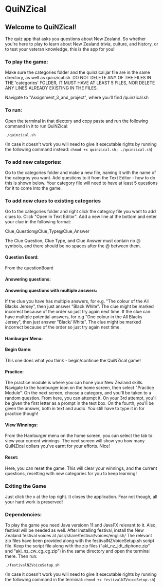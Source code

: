 # QuiNZical


## Welcome to QuiNZical!

The quiz app that asks you questions about New Zealand.
So whether you're here to play to learn about New Zealand trivia, culture, and history, or to test your veteran knowledge, this is the app for you!


### To play the game:

Make sure the categories folder and the quinzical.jar file are in the same directory, as well as quinzical.sh.
DO NOT DELETE ANY OF THE FILES IN THE 'categories' FOLDER, IT MUST HAVE AT LEAST 5 FILES, NOR DELETE ANY LINES ALREADY EXISTING IN THE FILES.

Navigate to "Assignment_3_and_project", where you'll find /quinzical.sh

### To run:
Open the terminal in that diectory and copy paste and run the following command in it to run QuiNZical:


`./quinzical.sh`


(In case it doesn't work you will need to give it executable rights by running the following command instead: `chmod +x quinzical.sh; ./quinzical.sh`)

### To add new categories:

Go to the categories folder and make a new file, naming it with the name of the categroy you want.
Add questions to it from the Text Editor - how to do this is shown below.
Your category file will need to have at least 5 questions for it to come into the game.


### To add new clues to existing categories

Go to the categories folder and right click the categroy file you want to add clues to.
Click "Open in Text Editor".
Add a new line at the bottom and enter your clue in the following format:

Clue_Question@Clue_Type@Clue_Answer

The Clue Question, Clue Type, and Clue Answer must contain no @ symbols, and there should be no spaces after the @ between them.


#### Question Board:
From the questionBoard

#### Answering questions:



#### Answering questions with multiple answers:

If the clue you have has multiple answers, for e.g. "The colour of the All Blacks Jersey", then just answer "Black White".
The clue might be marked incorrect because of the order so just try again next time.
If the clue can have multiple potential answers, for e.g "One colour in the All Blacks Jersey", then just answer "Black/ White".
The clue might be marked incorrect because of the order so just try again next time.

#### Hamburger Menu:

#### Begin Game:

This one does what you think - begin/continue the QuiNZical game!

#### Practice:

The practice module is where you can hone your New Zealand skills. Navigate to the hamburger icon on the home screen, then select "Practice Module". On the next screen, choose a category, and you'll be taken to a random question. From here, you can attempt it. On your 3rd attempt, you'll be given the first letter as a prompt in the text box. On the fourth, you'll be given the answer, both in text and audio. You still have to type it in for practice though!

#### View Winnings:

From the Hamburger menu on the home screen, you can select the tab to view your current winnings. The next screen will show you how many QuiNZical dollars you've earnt for your efforts. Nice!

#### Reset:

Here, you can reset the game. This will clear your winnings, and the current questions, resetting with new categories for you to keep learning!


### Exiting the Game
Just click the x at the top right. It closes the application. Fear not though, all your hard work is preserved!

### Dependencies:

To play the game you need Java versionn 11 and JavaFX relevant to it.
Also, festival will be needed as well. After installing festival, install the New Zealand festival voices at /usr/share/festival/voices/english/
The relevant zip files have been provided along with the festivalNZVoiceSetup.sh script file.
Keep the script file along with the zip files ("akl_nz_jdt_diphone.zip" and "akl_nz_cw_cg_cg.zip") in the same directory and open the terminal there. Then run:


`./festivalNZVoiceSetup.sh`


(In case it doesn't work you will need to give it executable rights by running the following command in the terminal: `chmod +x festivalNZVoiceSetup.sh`)
